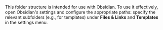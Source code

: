 This folder structure is intended for use with Obsidian. To use it effectively, open Obsidian's settings and configure the appropriate paths: specify the relevant subfolders (e.g., for templates) under **Files & Links** and **Templates** in the settings menu.